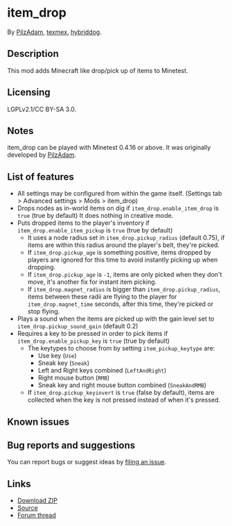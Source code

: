 # item_drop
By [PilzAdam](https://github.com/PilzAdam),
[texmex](https://github.com/tacotexmex/), [hybriddog](https://github.com/hybriddog/).

## Description
This mod adds Minecraft like drop/pick up of items to Minetest.

## Licensing
LGPLv2.1/CC BY-SA 3.0.

## Notes
item_drop can be played with Minetest 0.4.16 or above. It was originally
developed by [PilzAdam](https://github.com/PilzAdam/item_drop).

## List of features
* All settings may be configured from within the game itself.
  (Settings tab > Advanced settings > Mods > item_drop)
* Drops nodes as in-world items on dig if `item_drop.enable_item_drop` is
  `true` (true by default) It does nothing in creative mode.
* Puts dropped items to the player's inventory if `item_drop.enable_item_pickup`
  is `true` (true by default)
  * It uses a node radius set in `item_drop.pickup_radius` (default 0.75),
    if items are within this radius around the player's belt, they're picked.
  * If `item_drop.pickup_age` is something positive, items dropped by players
    are ignored for this time to avoid instantly picking up when dropping.
  * If `item_drop.pickup_age` is `-1`, items are only picked when they don't
    move, it's another fix for instant item picking.
  * If `item_drop.magnet_radius` is bigger than `item_drop.pickup_radius`,
    items between these radii are flying to the player for
    `item_drop.magnet_time` seconds, after this time, they're picked or stop
    flying.
* Plays a sound when the items are picked up with the gain level set to
  `item_drop.pickup_sound_gain` (default 0.2)
* Requires a key to be pressed in order to pick items if
  `item_drop.enable_pickup_key` is `true` (true by default)
  * The keytypes to choose from by setting `item_pickup_keytype` are:
    * Use key (`Use`)
    * Sneak key (`Sneak`)
    * Left and Right keys combined (`LeftAndRight`)
    * Right mouse button (`RMB`)
    * Sneak key and right mouse button combined (`SneakAndRMB`)
  * If `item_drop.pickup_keyinvert` is `true` (false by default), items are
    collected when the key is not pressed instead of when it's pressed.

## Known issues

## Bug reports and suggestions
You can report bugs or suggest ideas by
[filing an issue](http://github.com/minetest-mods/item_drop/issues/new).

## Links
* [Download ZIP](https://github.com/minetest-mods/item_drop/archive/master.zip)
* [Source](https://github.com/minetest-mods/item_drop/)
* [Forum thread](https://forum.minetest.net/viewtopic.php?t=16913)
